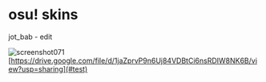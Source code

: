 # osu! skins
jot_bab - edit

![screenshot071](https://user-images.githubusercontent.com/76111977/148690492-7d559bd8-67dc-4311-8c38-59672bfbde55.png)
[https://drive.google.com/file/d/1jaZprvP9n6Uj84VDBtCi6nsRDIW8NK6B/view?usp=sharing](#test)
